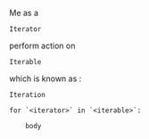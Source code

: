 Me as a
```
Iterator
```
perform action on
```
Iterable
```
which is known as :
```
Iteration

````

```
for `<iterator>` in `<iterable>`:

    body
```